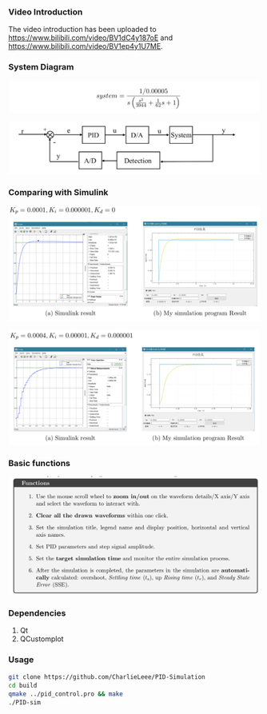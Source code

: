 ### Video Introduction

The video introduction has been uploaded to https://www.bilibili.com/video/BV1dC4y187oE
and https://www.bilibili.com/video/BV1ep4y1U7ME.

### System Diagram

![image-20200705232521929](figure/image-20200705232521929.png)

![image-20200705232542967](figure/image-20200705232542967.png)

### Comparing with Simulink

![image-20200705232635695](figure/image-20200705232635695.png)

![image-20200705232702457](figure/image-20200705232702457.png)

### Basic functions

![image-20200705232148613](figure/image-20200705232148613.png)

### Dependencies

1. Qt
2. QCustomplot



### Usage

```bash
git clone https://github.com/CharlieLeee/PID-Simulation
cd build
qmake ../pid_control.pro && make
./PID-sim
```

